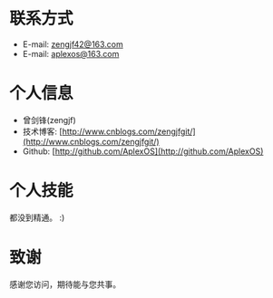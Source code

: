# 联系方式

  * E-mail: zengjf42@163.com 
  * E-mail: aplexos@163.com 

# 个人信息

  * 曾剑锋(zengjf)
  * 技术博客: [http://www.cnblogs.com/zengjfgit/](http://www.cnblogs.com/zengjfgit/) 
  * Github:  [http://github.com/AplexOS](http://github.com/AplexOS)

# 个人技能

都没到精通。  :)

# 致谢

感谢您访问，期待能与您共事。

